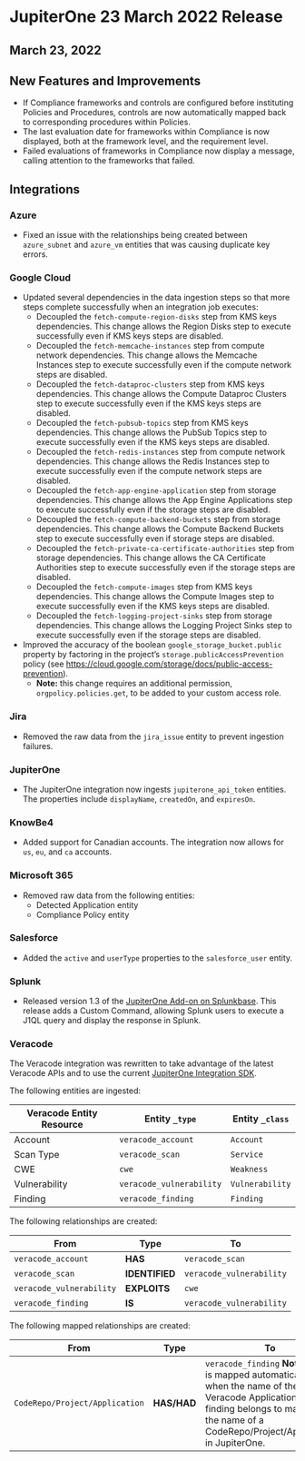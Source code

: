 # JupiterOne 23 March 2022 Release

## March 23, 2022

## New Features and Improvements
- If Compliance frameworks and controls are configured before instituting Policies and Procedures, controls are now automatically mapped back to corresponding procedures within Policies. 
- The last evaluation date for frameworks within Compliance is now displayed, both at the framework level, and the requirement level.
- Failed evaluations of frameworks in Compliance now display a message, calling attention to the frameworks that failed. 

## Integrations

### Azure
- Fixed an issue with the relationships being created between `azure_subnet` and `azure_vm` entities that was causing duplicate key errors.

### Google Cloud
- Updated several dependencies in the data ingestion steps so that more steps complete successfully when an integration job executes:
  - Decoupled the `fetch-compute-region-disks` step from KMS keys dependencies. This change allows the Region Disks step to execute successfully even if KMS keys steps are disabled.
  - Decoupled the `fetch-memcache-instances` step from compute network dependencies. This change allows the Memcache Instances step to execute successfully even if the compute network steps are disabled.
  - Decoupled the `fetch-dataproc-clusters` step from KMS keys dependencies. This  change allows the Compute Dataproc Clusters step to execute successfully even if the KMS keys steps are disabled.
  - Decoupled the `fetch-pubsub-topics` step from KMS keys dependencies. This change allows the PubSub Topics step to execute successfully even if the KMS keys steps are disabled.
  - Decoupled the `fetch-redis-instances` step from compute network dependencies. This change allows the Redis Instances step to execute successfully even if the compute network steps are disabled.
  - Decoupled the `fetch-app-engine-application` step from storage dependencies. This change allows the App Engine Applications step to execute successfully even if the storage steps are disabled.
  - Decoupled the `fetch-compute-backend-buckets` step from storage dependencies. This change allows the Compute Backend Buckets step to execute successfully even if storage steps are disabled.
  - Decoupled the `fetch-private-ca-certificate-authorities` step from storage dependencies. This change allows the CA Certificate Authorities step to execute successfully even if the storage steps are disabled.
  - Decoupled the `fetch-compute-images` step from KMS keys dependencies. This change allows the Compute Images step to execute successfully even if the KMS keys steps are disabled.
  - Decoupled the `fetch-logging-project-sinks` step from storage dependencies. This change allows the Logging Project Sinks step to execute successfully even if the storage steps are disabled.
- Improved the accuracy of the boolean `google_storage_bucket.public` property by factoring in the project’s `storage.publicAccessPrevention` policy (see <https://cloud.google.com/storage/docs/public-access-prevention>). 
  - **Note:** this change requires an additional permission, `orgpolicy.policies.get`, to be added to your custom access role.

### Jira
- Removed the raw data from the `jira_issue` entity to prevent ingestion failures.

### JupiterOne
- The JupiterOne integration now ingests `jupiterone_api_token` entities. The properties include `displayName`, `createdOn`, and `expiresOn`.

### KnowBe4
- Added support for Canadian accounts. The integration now allows for `us`, `eu`, and `ca` accounts.

### Microsoft 365
- Removed raw data from the following entities:
  - Detected Application entity
  - Compliance Policy entity

### Salesforce
- Added the `active` and `userType` properties to the `salesforce_user` entity.

### Splunk
- Released version 1.3 of the [JupiterOne Add-on on Splunkbase](https://splunkbase.splunk.com/app/6138/). This release adds a Custom Command, allowing Splunk users to execute a J1QL query and display the response in Splunk. 

### Veracode
The Veracode integration was rewritten to take advantage of the latest Veracode APIs and to use the current [JupiterOne Integration SDK](https://github.com/JupiterOne/integration-template).

The following entities are ingested:

| Veracode Entity Resource | Entity `_type`           | Entity `_class` |
| ------------------------ | ------------------------ | --------------- |
| Account                  | `veracode_account`       | `Account`       |
| Scan Type                | `veracode_scan`          | `Service`       |
| CWE                      | `cwe`                    | `Weakness`      |
| Vulnerability            | `veracode_vulnerability` | `Vulnerability` |
| Finding                  | `veracode_finding`       | `Finding`       |

The following relationships are created:

| From                     | Type           | To                       |
| ------------------------ | -------------- | ------------------------ |
| `veracode_account`       | **HAS**        | `veracode_scan`          |
| `veracode_scan`          | **IDENTIFIED** | `veracode_vulnerability` |
| `veracode_vulnerability` | **EXPLOITS**   | `cwe`                    |
| `veracode_finding`       | **IS**         | `veracode_vulnerability` |

The following mapped relationships are created:

| From                           | Type        | To                                                                                                                                                                                                 |
| ------------------------------ | ----------- | -------------------------------------------------------------------------------------------------------------------------------------------------------------------------------------------------- |
| `CodeRepo/Project/Application` | **HAS/HAD** | `veracode_finding` **Note:** This is mapped automatically only when the name of the Veracode Application the finding belongs to matches the name of a CodeRepo/Project/Application in JupiterOne. |
